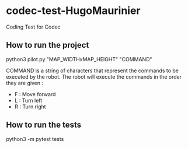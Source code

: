 # codec-test-HugoMaurinier
 
Coding Test for Codec

## How to run the project
python3 pilot.py "MAP_WIDTHxMAP_HEIGHT" "COMMAND"

COMMAND is a string of characters that represent the commands to be executed by the robot. The robot will execute the commands in the order they are given :
- F : Move forward
- L : Turn left
- R : Turn right


## How to run the tests
python3 -m pytest tests